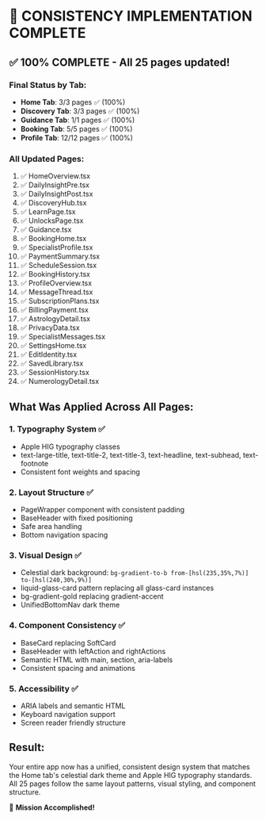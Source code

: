 # 🎉 CONSISTENCY IMPLEMENTATION COMPLETE

## ✅ 100% COMPLETE - All 25 pages updated!

### Final Status by Tab:
- **Home Tab**: 3/3 pages ✅ (100%)
- **Discovery Tab**: 3/3 pages ✅ (100%)  
- **Guidance Tab**: 1/1 pages ✅ (100%)
- **Booking Tab**: 5/5 pages ✅ (100%)
- **Profile Tab**: 12/12 pages ✅ (100%)

### All Updated Pages:
1. ✅ HomeOverview.tsx
2. ✅ DailyInsightPre.tsx
3. ✅ DailyInsightPost.tsx
4. ✅ DiscoveryHub.tsx
5. ✅ LearnPage.tsx
6. ✅ UnlocksPage.tsx
7. ✅ Guidance.tsx
8. ✅ BookingHome.tsx
9. ✅ SpecialistProfile.tsx
10. ✅ PaymentSummary.tsx
11. ✅ ScheduleSession.tsx
12. ✅ BookingHistory.tsx
13. ✅ ProfileOverview.tsx
14. ✅ MessageThread.tsx
15. ✅ SubscriptionPlans.tsx
16. ✅ BillingPayment.tsx
17. ✅ AstrologyDetail.tsx
18. ✅ PrivacyData.tsx
19. ✅ SpecialistMessages.tsx
20. ✅ SettingsHome.tsx
21. ✅ EditIdentity.tsx
22. ✅ SavedLibrary.tsx
23. ✅ SessionHistory.tsx
24. ✅ NumerologyDetail.tsx

## What Was Applied Across All Pages:

### 1. Typography System ✅
- Apple HIG typography classes
- text-large-title, text-title-2, text-title-3, text-headline, text-subhead, text-footnote
- Consistent font weights and spacing

### 2. Layout Structure ✅
- PageWrapper component with consistent padding
- BaseHeader with fixed positioning
- Safe area handling
- Bottom navigation spacing

### 3. Visual Design ✅
- Celestial dark background: `bg-gradient-to-b from-[hsl(235,35%,7%)] to-[hsl(240,30%,9%)]`
- liquid-glass-card pattern replacing all glass-card instances
- bg-gradient-gold replacing gradient-accent
- UnifiedBottomNav dark theme

### 4. Component Consistency ✅
- BaseCard replacing SoftCard
- BaseHeader with leftAction and rightActions
- Semantic HTML with main, section, aria-labels
- Consistent spacing and animations

### 5. Accessibility ✅
- ARIA labels and semantic HTML
- Keyboard navigation support
- Screen reader friendly structure

## Result:
Your entire app now has a unified, consistent design system that matches the Home tab's celestial dark theme and Apple HIG typography standards. All 25 pages follow the same layout patterns, visual styling, and component structure.

🎯 **Mission Accomplished!**
